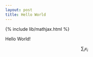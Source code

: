 ```yaml
---
layout: post
title: Hello World
---
```


{% include lib/mathjax.html %}

Hello World!

$$\sum_i x_i$$
